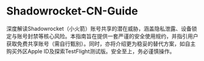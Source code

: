 # Shadowrocket-CN-Guide
深度解读Shadowrocket（小火箭）账号共享的潜在威胁，涵盖隐私泄露、设备锁定与账号封禁等核心风险。本指南旨在提供一套严谨的安全使用规约，并指引用户获取免费共享账号（需自行甄别）。同时，亦将介绍更为稳妥的替代方案，如自主购买外区Apple ID及探索TestFlight测试版。安全至上，务必谨慎操作。
